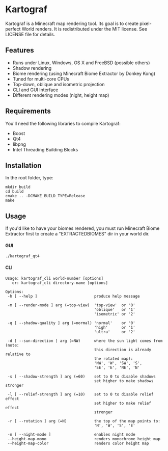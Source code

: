 Kartograf
=========

Kartograf is a Minecraft map rendering tool. Its goal is to create pixel-perfect
World renders.
It is redistributed under the MIT license. See LICENSE file for details.

Features
--------

* Runs under Linux, Windows, OS X and FreeBSD (possible others)
* Shadow rendering
* Biome rendering (using Minecraft Biome Extractor by Donkey Kong)
* Tuned for multi-core CPUs
* Top-down, oblique and isometric projection
* CLI and GUI Interface
* Different rendering modes (night, height map)


Requirements
------------

You'll need the following libraries to compile Kartograf:

* Boost
* Qt4
* libpng
* Intel Threading Building Blocks


Installation
-----------

In the root folder, type:

    mkdir build
    cd build
    cmake .. -DCMAKE_BUILD_TYPE=Release
    make


Usage
-----

If you'd like to have your biomes rendered, you must run Minecraft Biome
Extractor first to create a "EXTRACTEDBIOMES" dir in your world dir.

#### GUI
    ./kartograf_qt4

#### CLI
    Usage: kartograf_cli world-number [options]
       or: kartograf_cli directory-name [options]

    Options:
     -h [ --help ]                         produce help message

     -m [ --render-mode ] arg (=top-view)  'top-view'  or '0'
                                           'oblique'   or '1'
                                           'isometric' or '2'

     -q [ --shadow-quality ] arg (=normal) 'normal'    or '0'
                                           'high'      or '1'
                                           'ultra'     or '2'

     -d [ --sun-direction ] arg (=NW)      where the sun light comes from (note:
                                           this direction is already relative to
                                           the rotated map):
                                           'NW', 'W', 'SW', 'S',
                                           'SE', 'E', 'NE', 'N'

     -s [ --shadow-strength ] arg (=60)    set to 0 to disable shadows
                                           set higher to make shadows stronger

     -l [ --relief-strength ] arg (=10)    set to 0 to disable relief effect
                                           set higher to make relief effect
                                           stronger

     -r [ --rotation ] arg (=N)            the top of the map points to:
                                           'N', 'W', 'S', 'E'

     -n [ --night-mode ]                   enables night mode
     --height-map-mono                     renders monochrome height map
     --height-map-color                    renders color height map
